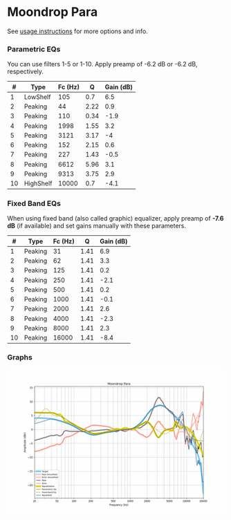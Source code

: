 # Moondrop Para
See [usage instructions](https://github.com/jaakkopasanen/AutoEq#usage) for more options and info.

### Parametric EQs
You can use filters 1-5 or 1-10. Apply preamp of -6.2 dB or -6.2 dB, respectively.

|   # | Type      |   Fc (Hz) |    Q |   Gain (dB) |
|-----|-----------|-----------|------|-------------|
|   1 | LowShelf  |       105 | 0.7  |         6.5 |
|   2 | Peaking   |        44 | 2.22 |         0.9 |
|   3 | Peaking   |       110 | 0.34 |        -1.9 |
|   4 | Peaking   |      1998 | 1.55 |         3.2 |
|   5 | Peaking   |      3121 | 3.17 |        -4   |
|   6 | Peaking   |       152 | 2.15 |         0.6 |
|   7 | Peaking   |       227 | 1.43 |        -0.5 |
|   8 | Peaking   |      6612 | 5.96 |         3.1 |
|   9 | Peaking   |      9313 | 3.75 |         2.9 |
|  10 | HighShelf |     10000 | 0.7  |        -4.1 |

### Fixed Band EQs
When using fixed band (also called graphic) equalizer, apply preamp of **-7.6 dB** (if available) and set gains manually with these parameters.

|   # | Type    |   Fc (Hz) |    Q |   Gain (dB) |
|-----|---------|-----------|------|-------------|
|   1 | Peaking |        31 | 1.41 |         6.9 |
|   2 | Peaking |        62 | 1.41 |         3.3 |
|   3 | Peaking |       125 | 1.41 |         0.2 |
|   4 | Peaking |       250 | 1.41 |        -2.1 |
|   5 | Peaking |       500 | 1.41 |         0.2 |
|   6 | Peaking |      1000 | 1.41 |        -0.1 |
|   7 | Peaking |      2000 | 1.41 |         2.6 |
|   8 | Peaking |      4000 | 1.41 |        -2.3 |
|   9 | Peaking |      8000 | 1.41 |         2.3 |
|  10 | Peaking |     16000 | 1.41 |        -8.4 |

### Graphs
![](./Moondrop%20Para.png)

